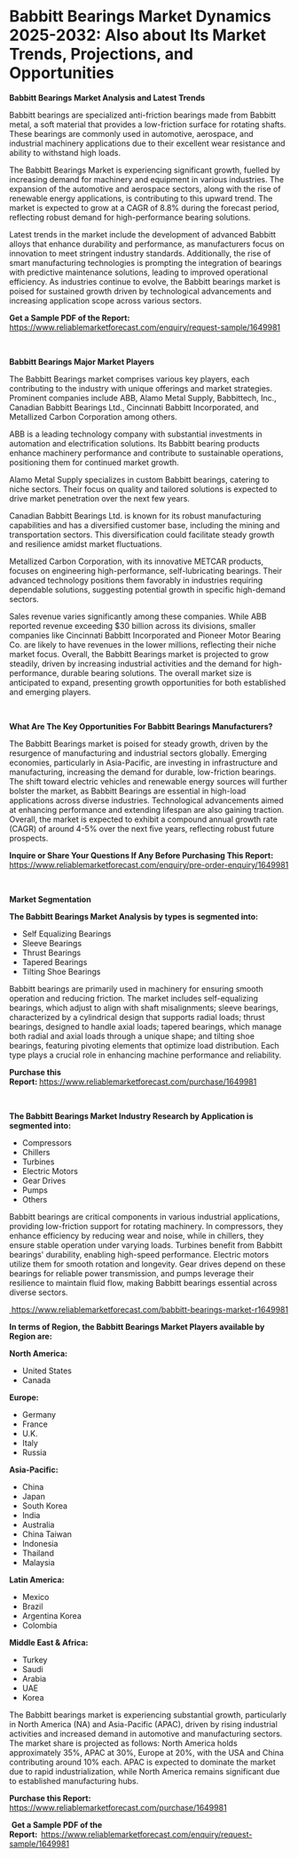<p><h1>Babbitt Bearings Market Dynamics 2025-2032: Also about Its Market Trends, Projections, and Opportunities</h1></p><p><strong>Babbitt Bearings Market Analysis and Latest Trends</strong></p>
<p><p>Babbitt bearings are specialized anti-friction bearings made from Babbitt metal, a soft material that provides a low-friction surface for rotating shafts. These bearings are commonly used in automotive, aerospace, and industrial machinery applications due to their excellent wear resistance and ability to withstand high loads.</p><p>The Babbitt Bearings Market is experiencing significant growth, fuelled by increasing demand for machinery and equipment in various industries. The expansion of the automotive and aerospace sectors, along with the rise of renewable energy applications, is contributing to this upward trend. The market is expected to grow at a CAGR of 8.8% during the forecast period, reflecting robust demand for high-performance bearing solutions.</p><p>Latest trends in the market include the development of advanced Babbitt alloys that enhance durability and performance, as manufacturers focus on innovation to meet stringent industry standards. Additionally, the rise of smart manufacturing technologies is prompting the integration of bearings with predictive maintenance solutions, leading to improved operational efficiency. As industries continue to evolve, the Babbitt bearings market is poised for sustained growth driven by technological advancements and increasing application scope across various sectors.</p></p>
<p><strong>Get a Sample PDF of the Report:&nbsp;</strong> <a href="https://www.reliablemarketforecast.com/enquiry/request-sample/1649981?utm_campaign=1842&utm_medium=2&utm_source=Github&utm_content=ia&utm_term=16042025&utm_id=babbitt-bearings">https://www.reliablemarketforecast.com/enquiry/request-sample/1649981</a></p>
<p>&nbsp;</p>
<p><strong>Babbitt Bearings Major Market Players</strong></p>
<p><p>The Babbitt Bearings market comprises various key players, each contributing to the industry with unique offerings and market strategies. Prominent companies include ABB, Alamo Metal Supply, Babbittech, Inc., Canadian Babbitt Bearings Ltd., Cincinnati Babbitt Incorporated, and Metallized Carbon Corporation among others.</p><p>ABB is a leading technology company with substantial investments in automation and electrification solutions. Its Babbitt bearing products enhance machinery performance and contribute to sustainable operations, positioning them for continued market growth.</p><p>Alamo Metal Supply specializes in custom Babbitt bearings, catering to niche sectors. Their focus on quality and tailored solutions is expected to drive market penetration over the next few years.</p><p>Canadian Babbitt Bearings Ltd. is known for its robust manufacturing capabilities and has a diversified customer base, including the mining and transportation sectors. This diversification could facilitate steady growth and resilience amidst market fluctuations.</p><p>Metallized Carbon Corporation, with its innovative METCAR products, focuses on engineering high-performance, self-lubricating bearings. Their advanced technology positions them favorably in industries requiring dependable solutions, suggesting potential growth in specific high-demand sectors.</p><p>Sales revenue varies significantly among these companies. While ABB reported revenue exceeding $30 billion across its divisions, smaller companies like Cincinnati Babbitt Incorporated and Pioneer Motor Bearing Co. are likely to have revenues in the lower millions, reflecting their niche market focus. Overall, the Babbitt Bearings market is projected to grow steadily, driven by increasing industrial activities and the demand for high-performance, durable bearing solutions. The overall market size is anticipated to expand, presenting growth opportunities for both established and emerging players.</p></p>
<p>&nbsp;</p>
<p><strong>What Are The Key Opportunities For Babbitt Bearings Manufacturers?</strong></p>
<p><p>The Babbitt Bearings market is poised for steady growth, driven by the resurgence of manufacturing and industrial sectors globally. Emerging economies, particularly in Asia-Pacific, are investing in infrastructure and manufacturing, increasing the demand for durable, low-friction bearings. The shift toward electric vehicles and renewable energy sources will further bolster the market, as Babbitt Bearings are essential in high-load applications across diverse industries. Technological advancements aimed at enhancing performance and extending lifespan are also gaining traction. Overall, the market is expected to exhibit a compound annual growth rate (CAGR) of around 4-5% over the next five years, reflecting robust future prospects.</p></p>
<p><strong>Inquire or Share Your Questions If Any Before Purchasing This Report:</strong> <a href="https://www.reliablemarketforecast.com/enquiry/pre-order-enquiry/1649981?utm_campaign=1842&utm_medium=2&utm_source=Github&utm_content=ia&utm_term=16042025&utm_id=babbitt-bearings">https://www.reliablemarketforecast.com/enquiry/pre-order-enquiry/1649981</a></p>
<p>&nbsp;</p>
<p><strong>Market Segmentation</strong></p>
<p><strong>The Babbitt Bearings Market Analysis by types is segmented into:</strong></p>
<p><ul><li>Self Equalizing Bearings</li><li>Sleeve Bearings</li><li>Thrust Bearings</li><li>Tapered Bearings</li><li>Tilting Shoe Bearings</li></ul></p>
<p><p>Babbitt bearings are primarily used in machinery for ensuring smooth operation and reducing friction. The market includes self-equalizing bearings, which adjust to align with shaft misalignments; sleeve bearings, characterized by a cylindrical design that supports radial loads; thrust bearings, designed to handle axial loads; tapered bearings, which manage both radial and axial loads through a unique shape; and tilting shoe bearings, featuring pivoting elements that optimize load distribution. Each type plays a crucial role in enhancing machine performance and reliability.</p></p>
<p><strong>Purchase this Report:&nbsp;</strong><a href="https://www.reliablemarketforecast.com/purchase/1649981?utm_campaign=1842&utm_medium=2&utm_source=Github&utm_content=ia&utm_term=16042025&utm_id=babbitt-bearings">https://www.reliablemarketforecast.com/purchase/1649981</a></p>
<p>&nbsp;</p>
<p><strong>The Babbitt Bearings Market Industry Research by Application is segmented into:</strong></p>
<p><ul><li>Compressors</li><li>Chillers</li><li>Turbines</li><li>Electric Motors</li><li>Gear Drives</li><li>Pumps</li><li>Others</li></ul></p>
<p><p>Babbitt bearings are critical components in various industrial applications, providing low-friction support for rotating machinery. In compressors, they enhance efficiency by reducing wear and noise, while in chillers, they ensure stable operation under varying loads. Turbines benefit from Babbitt bearings' durability, enabling high-speed performance. Electric motors utilize them for smooth rotation and longevity. Gear drives depend on these bearings for reliable power transmission, and pumps leverage their resilience to maintain fluid flow, making Babbitt bearings essential across diverse sectors.</p></p>
<p><a href="https://www.reliablemarketforecast.com/babbitt-bearings-market-r1649981?utm_campaign=1842&utm_medium=2&utm_source=Github&utm_content=ia&utm_term=16042025&utm_id=babbitt-bearings">&nbsp;https://www.reliablemarketforecast.com/babbitt-bearings-market-r1649981</a></p>
<p><strong>In terms of Region, the Babbitt Bearings Market Players available by Region are:</strong></p>
<p>
    <p> <strong> North America: </strong>
        <ul>
            <li>United States</li>
            <li>Canada</li>
        </ul>
        </p> 
    <p> <strong> Europe: </strong>
        <ul>
            <li>Germany</li>
            <li>France</li>
            <li>U.K.</li>
            <li>Italy</li>
            <li>Russia</li>
        </ul>
        </p> 
    <p> <strong> Asia-Pacific: </strong>
        <ul>
            <li>China</li>
            <li>Japan</li>
            <li>South Korea</li>
            <li>India</li>
            <li>Australia</li>
            <li>China Taiwan</li>
            <li>Indonesia</li>
            <li>Thailand</li>
            <li>Malaysia</li>
        </ul>
        </p> 
    <p> <strong> Latin America: </strong>
        <ul>
            <li>Mexico</li>
            <li>Brazil</li>
            <li>Argentina Korea</li>
            <li>Colombia</li>
        </ul>
        </p> 
    <p> <strong> Middle East & Africa: </strong>
        <ul>
            <li>Turkey</li>
            <li>Saudi</li>
            <li>Arabia</li>
            <li>UAE</li>
            <li>Korea</li>
        </ul>
    </p>
    </p>
<p><p>The Babbitt bearings market is experiencing substantial growth, particularly in North America (NA) and Asia-Pacific (APAC), driven by rising industrial activities and increased demand in automotive and manufacturing sectors. The market share is projected as follows: North America holds approximately 35%, APAC at 30%, Europe at 20%, with the USA and China contributing around 10% each. APAC is expected to dominate the market due to rapid industrialization, while North America remains significant due to established manufacturing hubs.</p></p>
<p><strong>Purchase this Report: </strong><a href="https://www.reliablemarketforecast.com/purchase/1649981?utm_campaign=1842&utm_medium=2&utm_source=Github&utm_content=ia&utm_term=16042025&utm_id=babbitt-bearings">https://www.reliablemarketforecast.com/purchase/1649981</a></p>
<p>&nbsp;<strong>Get a Sample PDF of the Report:&nbsp;&nbsp;</strong><a href="https://www.reliablemarketforecast.com/enquiry/request-sample/1649981?utm_campaign=1842&utm_medium=2&utm_source=Github&utm_content=ia&utm_term=16042025&utm_id=babbitt-bearings">https://www.reliablemarketforecast.com/enquiry/request-sample/1649981</a></p>
<p><strong></strong></p>
<p><p></p><p></p><p></p></p>